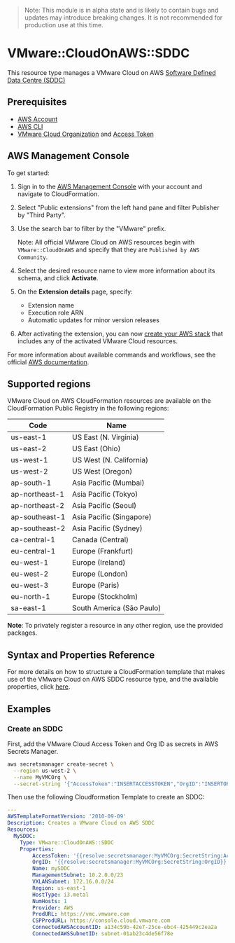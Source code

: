 > Note: This module is in alpha state and is likely to contain bugs and updates may introduce breaking changes. It is not recommended for production use at this time.

# VMware::CloudOnAWS::SDDC

This resource type manages a VMware Cloud on AWS [Software Defined Data Centre (SDDC)][1]

## Prerequisites

* [AWS Account][2]
* [AWS CLI][3]
* [VMware Cloud Organization][4] and [Access Token][5]

## AWS Management Console

To get started:

1. Sign in to the [AWS Management Console][6] with your account and navigate to CloudFormation.

1. Select "Public extensions" from the left hand pane and filter Publisher by "Third Party".

1. Use the search bar to filter by the "VMware" prefix.

    Note: All official VMware Cloud on AWS resources begin with `VMware::CloudOnAWS` and specify that they are `Published by AWS Community`.

1. Select the desired resource name to view more information about its schema, and click **Activate**.

1. On the **Extension details** page, specify:

    * Extension name
    * Execution role ARN
    * Automatic updates for minor version releases

1. After activating the extension, you can now [create your AWS stack][7] that includes any of the activated VMware Cloud resources.

For more information about available commands and workflows, see the official [AWS documentation][8].

## Supported regions

VMware Cloud on AWS CloudFormation resources are available on the CloudFormation Public Registry in the following regions:

| Code            | Name                      |
|-----------------|---------------------------|
| us-east-1       | US East (N. Virginia)     |
| us-east-2       | US East (Ohio)            |
| us-west-1       | US West (N. California)   |
| us-west-2       | US West (Oregon)          |
| ap-south-1      | Asia Pacific (Mumbai)     |
| ap-northeast-1  | Asia Pacific (Tokyo)      |
| ap-northeast-2  | Asia Pacific (Seoul)      |
| ap-southeast-1  | Asia Pacific (Singapore)  |
| ap-southeast-2  | Asia Pacific (Sydney)     |
| ca-central-1    | Canada (Central)          |
| eu-central-1    | Europe (Frankfurt)        |
| eu-west-1       | Europe (Ireland)          |
| eu-west-2       | Europe (London)           |
| eu-west-3       | Europe (Paris)            |
| eu-north-1      | Europe (Stockholm)        |
| sa-east-1       | South America (São Paulo) |

**Note**: To privately register a resource in any other region, use the provided packages.

## Syntax and Properties Reference

For more details on how to structure a CloudFormation template that makes use of the VMware Cloud on AWS SDDC resource type, and the available properties, click [here][9].

## Examples

### Create an SDDC

First, add the VMware Cloud Access Token and Org ID as secrets in AWS Secrets Manager.

```Bash
aws secretsmanager create-secret \
  --region us-west-2 \
  --name MyVMCOrg \
  --secret-string '{"AccessToken":"INSERTACCESSTOKEN","OrgID":"INSERTORGID"}'
```

Then use the following Cloudformation Template to create an SDDC:

```yaml
---
AWSTemplateFormatVersion: '2010-09-09'
Description: Creates a VMware Cloud on AWS SDDC
Resources:
  MySDDC:
    Type: VMware::CloudOnAWS::SDDC
    Properties:
        AccessToken: '{{resolve:secretsmanager:MyVMCOrg:SecretString:AccessToken}}'
        OrgID: '{{resolve:secretsmanager:MyVMCOrg:SecretString:OrgID}}'
        Name: mySDDC
        ManagementSubnet: 10.2.0.0/23
        VXLANSubnet: 172.16.0.0/24   
        Region: us-east-1
        HostType: i3.metal
        NumHosts: 1
        Provider: AWS
        ProdURL: https://vmc.vmware.com
        CSPProdURL: https://console.cloud.vmware.com
        ConnectedAWSAccountID: a134c59b-42e7-25ce-ebc4-425449c2ea2a
        ConnectedAWSSubnetID: subnet-01ab23c4de56f78e
```

[1]: https://vmc.techzone.vmware.com/vmc-arch/docs/introduction/vmc-aws-a-technical-overview#sec377-sub5
[2]: https://aws.amazon.com/account/
[3]: https://aws.amazon.com/cli/
[4]: https://docs.vmware.com/en/VMware-Cloud-services/services/Using-VMware-Cloud-Services/GUID-B1E70315-D91E-4618-86C8-3ED7A3AD2E19.html
[5]: https://docs.vmware.com/en/VMware-Cloud-services/services/Using-VMware-Cloud-Services/GUID-E2A3B1C1-E9AD-4B00-A6B6-88D31FCDDF7C.html
[6]: https://aws.amazon.com/console/
[7]: https://console.aws.amazon.com/cloudformation/home
[8]: https://docs.aws.amazon.com/AWSCloudFormation/latest/UserGuide/registry.html
[9]: ./docs/README.md

